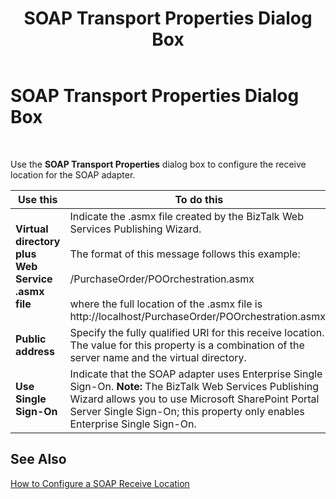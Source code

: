 ﻿---
title: SOAP Transport Properties Dialog Box
TOCTitle: SOAP Transport Properties Dialog Box
ms:assetid: 818c592d-eedf-4665-b40b-aba1cec5a9f5
ms:mtpsurl: https://msdn.microsoft.com/en-us/library/Aa561089(v=BTS.80)
ms:contentKeyID: 51529296
ms.date: 08/30/2017
mtps_version: v=BTS.80
f1_keywords:
- bts10.adaptors.soap.transport
---

# SOAP Transport Properties Dialog Box

 

Use the **SOAP Transport Properties** dialog box to configure the receive location for the SOAP adapter.

<table>
<thead>
<tr class="header">
<th>Use this</th>
<th>To do this</th>
</tr>
</thead>
<tbody>
<tr class="odd">
<td><strong>Virtual directory plus Web Service .asmx file</strong></td>
<td>Indicate the .asmx file created by the BizTalk Web Services Publishing Wizard.<br />
<br />
The format of this message follows this example:<br />
<br />
/PurchaseOrder/POOrchestration.asmx<br />
<br />
where the full location of the .asmx file is http://localhost/PurchaseOrder/POOrchestration.asmx.</td>
</tr>
<tr class="even">
<td><strong>Public address</strong></td>
<td>Specify the fully qualified URI for this receive location. The value for this property is a combination of the server name and the virtual directory.</td>
</tr>
<tr class="odd">
<td><strong>Use Single Sign-On</strong></td>
<td>Indicate that the SOAP adapter uses Enterprise Single Sign-On. <strong>Note:</strong> The BizTalk Web Services Publishing Wizard allows you to use Microsoft SharePoint Portal Server Single Sign-On; this property only enables Enterprise Single Sign-On.</td>
</tr>
</tbody>
</table>


## See Also

[How to Configure a SOAP Receive Location](https://msdn.microsoft.com/library/aa561021\(v=bts.80\))

